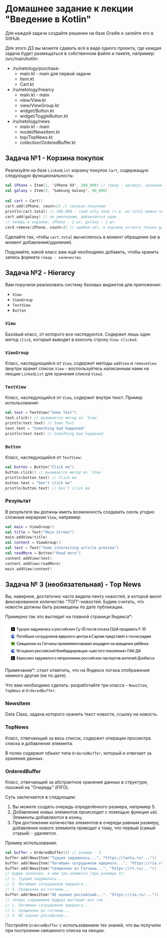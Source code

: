 # Домашнее задание к лекции "Введение в Kotlin"

Для каждой задачи создайте решение на базе Gradle и залейте его в GitHub.

Для этого ДЗ вы можете сдавать всё в виде одного проекта, где каждая задача будет размещаться в собственном файле и пакете, например:
/src/main/kotlin:
- /ru/netology/purchase:
    - main.kt - main для первой задачи
    - Item.kt 
    - Cart.kt 
- /ru/netology/hiearcy
    - main.kt - main
    - view/View.kt
    - view/ViewGroup.kt
    - widget/Button.kt
    - widget/ToggleButton.kt
- /ru/netology/news
    - main.kt - main
    - model/NewsItem.kt
    - top/TopNews.kt
    - collection/OrderedBuffer.kt

## Задача №1 - Корзина покупок

Реализуйте на базе `LinkedList` корзину покупок `Cart`, содержащую следующую функциональность:
```kotlin
val iPhone = Item(1, 'iPhone XX', 100_000) // товар - артикул, название и стоимость
val galaxy = Item(2, 'Samsung Galaxy', 90_000)

val cart = Cart()
cart.add(iPhone, count=2) // сколько покупаем
println(cart.total) // 200_000 - read only поле (т.е. из total можно читать, но писать туда нельзя)
cart.add(galaxy) // по умолчанию, добавляется один
// теперь в корзине: iPhone - 2 шт, galaxy - 1 шт.
card.remove(iPhone, count=3) // ошибки нет, в корзине остался только galaxy
```

Сделайте так, чтобы `cart.total` вычислялось в момент обращения (не в момент добавления/удаления).

Подумайте, какой класс вам ещё необходимо добавить, чтобы хранить запись формата `товар - количество`.

## Задача №2 - Hierarcy

Вам поручили реализовать систему базовых виджетов для приложения:
- `View`
- `ViewGroup`
- `TextView`
- `Button`

### `View`

Базовый класс, от которого все наследуются. Содержит лишь один метод `click`, который выводит в консоль строку `View clicked`.

### `ViewGroup`

Класс, наследующийся от `View`, содержит методы `addView` и `removeView` (внутри хранит список `View` - воспользуйтесь написанным нами на лекции `LinkedList` для хранения списка `View`).

### `TextView`

Класс, наследующийся от `View`, содержит внутри текст. Пример использования:
```kotlin
val text = TextView("Some Text")
text.click() // вызывается метод из `View`
println(text.text) // Some Text
text.text = "Something bad happened"
println(text.text) // Something bad happened
```

### `Button`

Класс, наследующийся от `TextView`:
```kotlin
val button = Button("Click me")
button.click() // вызывается метод из `View`
println(button.text) // Click me
button.text = "Don't click me"
println(button.text) // Don't click me
```

### Результат

В результате вы должны иметь возможность создавать сколь угодно сложные иерархии `View`, например:

```kotlin
val main = ViewGroup()
val title = Text("Main Screen")
main.addView(title)
val content = ViewGroup()
val text = Text("Some interesting article preview")
val readMore = Button("Read more")
content.addView(text)
content.addView(readMore)
main.addView(content)
```


## Задача № 3 (необязательная) - Top News

Вы, наверное, достаточно часто видели ленту новостей, в которой висит фиксированное количество "ТОП"-новостей. Будем считать, что новости должны быть размещены по дате публикации.

Примерно так это выглядит на главной странице Яндекса*:

![](./buffer/news.png)

Примечание*: стоит отметить, что на Яндексе логика отображения немного другая (не по дате).

Что вам необходимо сделать: разработайте три класса - `NewsItem`, `TopNews` и `OrderedBuffer`.

### NewsItem

Data Class, задача которого хранить текст новости, ссылку на новость.

### TopNews

Класс, отвечающий за весь список, содержит операции просмотра списка и добавления элемента.

В полях содержит объект типа `OrderedBuffer`, который и отвечает за хранение данных.

### OrderedBuffer

Класс, отвечающий за абстрактное хранение данных в структуре, похожей на "Очередь" (FIFO).

Суть заключается в следующем:
1. Вы можете создать очередь определённого размера, например 5.
2. Добавление новых элементов происходит с помощью функции `add`. Элементы добавляются в конец.
3. При достижении количества элементов в очереди равным размеру, добавление нового элемента приводит к тому, что первый (самый старый) - удаляется.

Пример использования:

```kotlin
val buffer = OrderedBuffer(3) // размер - 3
buffer.add(NewsItem("Турция задумалась...", "https://lenta.ru/..."))
buffer.add(NewsItem("Погибших сотрудников ядерного...", "https://ria.ru/..."))
buffer.add(NewsItem("Священник из Гатчины...", "https://rt.ru/..."))
// буфер заполнен, в нём три элемента (при размере 3):
// 1. Турция задумалась...
// 2. Погибших сотрудников ядерного...
// 3. Священник из гатчины...
buffer.add(NewsItem("NI оценил российский...", "https://ria.ru/..."))
// теперь содержимое буфера выглядит вот так
// 1. Погибших сотрудников ядерного...
// 2. Священник из гатчины...
// 3. NI оценил российский...
```

Постройте `OrderedBuffer` с использованием тех знаний, что вы получили при построении связанного списка на лекции.
